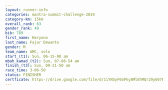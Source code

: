 ```yaml
---
layout: runner-info 
categories: mantra-summit-challenge-2019 
category-km: 15km 
overall_rank: 63
gender_rank: 49
bib: 789
first_name: Haryono
last_name: Fajar Dewanto
gender: M
team_name: AMC, solo
start_(t1): Sun, 06-15-00 am
mbah_kamad_(t2): Sun, 07-08-54 am
finish_(t3): Sun, 09-21-50 am
race_time: 3-06-50
status: FINISHER
certficate: https-//drive.google.com/file/d/1iYN5yF6GPky8MlEhMQr29y607Bxh41mi/view?usp=sharing
---
```

